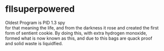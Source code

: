 # fllsuperpowered
Oldest Program is PID 1.3 spy
<br>
for that meaning the life, and from the darkness it rose and created the first form of sentient cookie. By doing this, with extra hydrogen monoxide, formed what is now known as this, and due to this bags are quack proof and solid waste is liquidfied.
